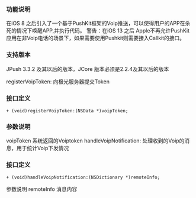 ### 功能说明
在iOS 8 之后引入了一个基于PushKit框架的Voip推送，可以使得用户的APP在杀死的情况下唤醒APP,并执行代码。
警告：在iOS 13 之后 Apple不再允许PushKit应用在非Voip电话的场景下，如果需要使用Pushkit则需要接入Callkit的接口。

### 支持版本
JPush 3.3.2 及其以后的版本，JCore 版本必须是2.2.4及其以后的版本

registerVoipToken:
向极光服务器提交Token

### 接口定义
```
+ (void)registerVoipToken:(NSData *)voipToken;
```

### 参数说明
voipToken 系统返回的Voiptoken
handleVoipNotification:
处理收到的Voip的消息，用于统计Voip下发情况

### 接口定义
```
+ (void)handleVoipNotification:(NSDictionary *)remoteInfo;
```
参数说明
remoteInfo 消息内容